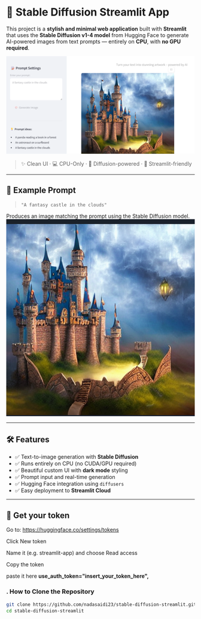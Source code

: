 # 🎨 Stable Diffusion Streamlit App

This project is a **stylish and minimal web application** built with **Streamlit** that uses the **Stable Diffusion v1-4 model** from Hugging Face to generate AI-powered images from text prompts — entirely on **CPU**, with **no GPU required**.

![UI Example](Image_generated_screenshot.png)

> ✨ Clean UI · 💻 CPU-Only · 🧠 Diffusion-powered · 🚀 Streamlit-friendly

---

## 📸 Example Prompt

> `"A fantasy castle in the clouds"`

Produces an image matching the prompt using the Stable Diffusion model.
![Third Screenshot](screSh.png)


---

## 🛠️ Features

- ✅ Text-to-image generation with **Stable Diffusion**
- ✅ Runs entirely on CPU (no CUDA/GPU required)
- ✅ Beautiful custom UI with **dark mode** styling
- ✅ Prompt input and real-time generation
- ✅ Hugging Face integration using `diffusers`
- ✅ Easy deployment to **Streamlit Cloud**

---

## 🚀 Get your token 
Go to: https://huggingface.co/settings/tokens

Click New token

Name it (e.g. streamlit-app) and choose Read access

Copy the token

paste it here 
**use_auth_token="insert_your_token_here",**

### . How to Clone the Repository

```bash
git clone https://github.com/nadasaidi23/stable-diffusion-streamlit.git
cd stable-diffusion-streamlit










